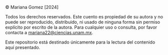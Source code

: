 © Mariana Gomez [2024]

Todos los derechos reservados. Este cuento es propiedad de su autora y no puede ser reproducido, distribuido, ni usado de ninguna forma sin permiso explícito por escrito de la autora. Para cualquier uso o consulta, por favor contacta a mariana22@ciencias.unam.mx.

Este repositorio está destinado únicamente para la lectura del contenido aquí presentado.

